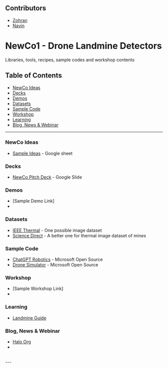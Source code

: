 ## Contributors
- [Zohran](https://github.com/zamoin)
- [Navin](https://github.com/navinagrawalchung07)

# NewCo1 - Drone Landmine Detectors

Libraries, tools, recipes, sample codes and workshop contents

## Table of Contents

- [NewCo Ideas](#newco-ideas)
- [Decks](#decks)
- [Demos](#demos)
- [Datasets](#datasets)
- [Sample Code](#sample-code)
- [Workshop](#workshop)
- [Learning](#learning)
- [Blog, News & Webinar](#blog-news--webinar)

---

### NewCo Ideas
- [Sample Ideas](https://docs.google.com/spreadsheets/d/1175SDDvagSjWM4_4W6ypHjVgK3xnK0Cgx5-_hMp7CrI/edit?usp=sharing) - Google sheet

### Decks
- [NewCo Pitch Deck](https://docs.google.com/presentation/d/1O4C9i_v0oVQ80Kh8onCf2RDH0VmWfZRfbQFM1Q4xtco/edit?usp=sharing) - Google Slide

### Demos
- [Sample Demo Link]
- 

### Datasets
- [IEEE Thermal](https://ieee-dataport.org/open-access/landmine-thermal-image-series) - One possible image dataset
- [Science Direct](https://www.sciencedirect.com/science/article/pii/S2352340923005437) - A better one for thermal image dataset of mines

### Sample Code
- [ChatGPT Robotics](https://github.com/microsoft/PromptCraft-Robotics) - Microsoft Open Source
- [Drone Simulator](https://github.com/microsoft/AirSim) - Microsoft Open Source

### Workshop
- [Sample Workshop Link]
- 

### Learning
- [Landmine Guide](https://science.howstuffworks.com/landmine.htm)

### Blog, News & Webinar
- [Halo Org](https://www.halousa.org/where-we-work/europe-and-caucasus/ukraine/)
- 


<br>
---
